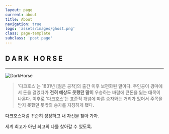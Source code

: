```yaml
---
layout: page
current: about
title: About
navigation: true
logo: 'assets/images/ghost.png'
class: page-template
subclass: 'post page'
---
```


## D A R K&nbsp; &nbsp;H O R S E
___

![DarkHorse](https://t1.daumcdn.net/cfile/tistory/2402433F579751BB15)

>'다크호스'는 1831년 [젊은 공작]의 출간 이후 보편화된 말이다. 주인공이 경마에서 돈을 걸었다가 **전혀 예상도 못했던 말이** 우승하는 바람에 큰돈을 잃는 대목이 나온다. 이후로 '다크호스'는 표준적 개념에 따른 승자와는 거리가 있어서 주목을 받지 못했던 뜻밖의 승자를 지칭하게 됐다.

다크호스처럼 꾸준히 성장하고 내 자신을 찾아 가자.

세계 최고가 아닌 최고의 나를 찾아갈 수 있도록.

